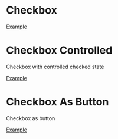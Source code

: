 # Checkbox

<a href="./__examples__/checkbox/index.tsx" data-playground>Example</a>

# Checkbox Controlled

Checkbox with controlled checked state

<a href="./__examples__/checkbox-controlled/index.tsx" data-playground>Example</a>

# Checkbox As Button

Checkbox as button

<a href="./__examples__/checkbox-as-button/index.tsx" data-playground>Example</a>
